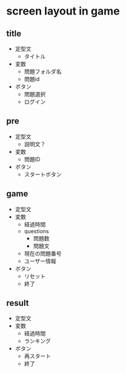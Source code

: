 # screen layout in game

## title

+ 定型文
  + タイトル
+ 変数
  + 問題フォルダ名
  + 問題id
+ ボタン
  + 問題選択
  + ログイン

## pre

+ 定型文
  + 説明文？
+ 変数
  + 問題ID
+ ボタン
  + スタートボタン

## game

+ 定型文
+ 変数
  + 経過時間
  + questions
    + 問題数
    + 問題文
  + 現在の問題番号
  + ユーザー情報
+ ボタン
  + リセット
  + 終了

## result

+ 定型文
+ 変数
  + 経過時間
  + ランキング
+ ボタン
  + 再スタート
  + 終了
